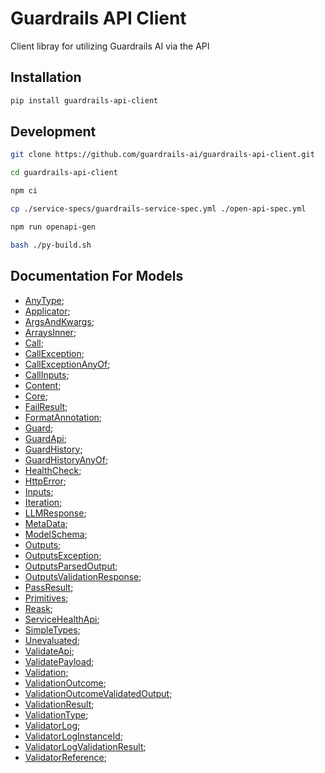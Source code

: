 # Guardrails API Client

Client libray for utilizing Guardrails AI via the API

## Installation
```sh
pip install guardrails-api-client
```

## Development
```sh
git clone https://github.com/guardrails-ai/guardrails-api-client.git

cd guardrails-api-client

npm ci

cp ./service-specs/guardrails-service-spec.yml ./open-api-spec.yml

npm run openapi-gen

bash ./py-build.sh
```

## Documentation For Models

 - [AnyType](https://github.com/guardrails-ai/guardrails-api-client/tree/main/resources/py/docs/AnyType.md);
 - [Applicator](https://github.com/guardrails-ai/guardrails-api-client/tree/main/resources/py/docs/Applicator.md);
 - [ArgsAndKwargs](https://github.com/guardrails-ai/guardrails-api-client/tree/main/resources/py/docs/ArgsAndKwargs.md);
 - [ArraysInner](https://github.com/guardrails-ai/guardrails-api-client/tree/main/resources/py/docs/ArraysInner.md);
 - [Call](https://github.com/guardrails-ai/guardrails-api-client/tree/main/resources/py/docs/Call.md);
 - [CallException](https://github.com/guardrails-ai/guardrails-api-client/tree/main/resources/py/docs/CallException.md);
 - [CallExceptionAnyOf](https://github.com/guardrails-ai/guardrails-api-client/tree/main/resources/py/docs/CallExceptionAnyOf.md);
 - [CallInputs](https://github.com/guardrails-ai/guardrails-api-client/tree/main/resources/py/docs/CallInputs.md);
 - [Content](https://github.com/guardrails-ai/guardrails-api-client/tree/main/resources/py/docs/Content.md);
 - [Core](https://github.com/guardrails-ai/guardrails-api-client/tree/main/resources/py/docs/Core.md);
 - [FailResult](https://github.com/guardrails-ai/guardrails-api-client/tree/main/resources/py/docs/FailResult.md);
 - [FormatAnnotation](https://github.com/guardrails-ai/guardrails-api-client/tree/main/resources/py/docs/FormatAnnotation.md);
 - [Guard](https://github.com/guardrails-ai/guardrails-api-client/tree/main/resources/py/docs/Guard.md);
 - [GuardApi](https://github.com/guardrails-ai/guardrails-api-client/tree/main/resources/py/docs/GuardApi.md);
 - [GuardHistory](https://github.com/guardrails-ai/guardrails-api-client/tree/main/resources/py/docs/GuardHistory.md);
 - [GuardHistoryAnyOf](https://github.com/guardrails-ai/guardrails-api-client/tree/main/resources/py/docs/GuardHistoryAnyOf.md);
 - [HealthCheck](https://github.com/guardrails-ai/guardrails-api-client/tree/main/resources/py/docs/HealthCheck.md);
 - [HttpError](https://github.com/guardrails-ai/guardrails-api-client/tree/main/resources/py/docs/HttpError.md);
 - [Inputs](https://github.com/guardrails-ai/guardrails-api-client/tree/main/resources/py/docs/Inputs.md);
 - [Iteration](https://github.com/guardrails-ai/guardrails-api-client/tree/main/resources/py/docs/Iteration.md);
 - [LLMResponse](https://github.com/guardrails-ai/guardrails-api-client/tree/main/resources/py/docs/LLMResponse.md);
 - [MetaData](https://github.com/guardrails-ai/guardrails-api-client/tree/main/resources/py/docs/MetaData.md);
 - [ModelSchema](https://github.com/guardrails-ai/guardrails-api-client/tree/main/resources/py/docs/ModelSchema.md);
 - [Outputs](https://github.com/guardrails-ai/guardrails-api-client/tree/main/resources/py/docs/Outputs.md);
 - [OutputsException](https://github.com/guardrails-ai/guardrails-api-client/tree/main/resources/py/docs/OutputsException.md);
 - [OutputsParsedOutput](https://github.com/guardrails-ai/guardrails-api-client/tree/main/resources/py/docs/OutputsParsedOutput.md);
 - [OutputsValidationResponse](https://github.com/guardrails-ai/guardrails-api-client/tree/main/resources/py/docs/OutputsValidationResponse.md);
 - [PassResult](https://github.com/guardrails-ai/guardrails-api-client/tree/main/resources/py/docs/PassResult.md);
 - [Primitives](https://github.com/guardrails-ai/guardrails-api-client/tree/main/resources/py/docs/Primitives.md);
 - [Reask](https://github.com/guardrails-ai/guardrails-api-client/tree/main/resources/py/docs/Reask.md);
 - [ServiceHealthApi](https://github.com/guardrails-ai/guardrails-api-client/tree/main/resources/py/docs/ServiceHealthApi.md);
 - [SimpleTypes](https://github.com/guardrails-ai/guardrails-api-client/tree/main/resources/py/docs/SimpleTypes.md);
 - [Unevaluated](https://github.com/guardrails-ai/guardrails-api-client/tree/main/resources/py/docs/Unevaluated.md);
 - [ValidateApi](https://github.com/guardrails-ai/guardrails-api-client/tree/main/resources/py/docs/ValidateApi.md);
 - [ValidatePayload](https://github.com/guardrails-ai/guardrails-api-client/tree/main/resources/py/docs/ValidatePayload.md);
 - [Validation](https://github.com/guardrails-ai/guardrails-api-client/tree/main/resources/py/docs/Validation.md);
 - [ValidationOutcome](https://github.com/guardrails-ai/guardrails-api-client/tree/main/resources/py/docs/ValidationOutcome.md);
 - [ValidationOutcomeValidatedOutput](https://github.com/guardrails-ai/guardrails-api-client/tree/main/resources/py/docs/ValidationOutcomeValidatedOutput.md);
 - [ValidationResult](https://github.com/guardrails-ai/guardrails-api-client/tree/main/resources/py/docs/ValidationResult.md);
 - [ValidationType](https://github.com/guardrails-ai/guardrails-api-client/tree/main/resources/py/docs/ValidationType.md);
 - [ValidatorLog](https://github.com/guardrails-ai/guardrails-api-client/tree/main/resources/py/docs/ValidatorLog.md);
 - [ValidatorLogInstanceId](https://github.com/guardrails-ai/guardrails-api-client/tree/main/resources/py/docs/ValidatorLogInstanceId.md);
 - [ValidatorLogValidationResult](https://github.com/guardrails-ai/guardrails-api-client/tree/main/resources/py/docs/ValidatorLogValidationResult.md);
 - [ValidatorReference](https://github.com/guardrails-ai/guardrails-api-client/tree/main/resources/py/docs/ValidatorReference.md);
  